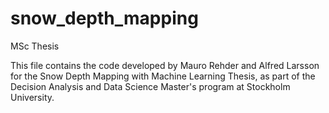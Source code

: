 # snow_depth_mapping
MSc Thesis

This file contains the code developed by Mauro Rehder and Alfred Larsson for the Snow Depth Mapping with Machine Learning Thesis, as part of the Decision Analysis and Data Science Master's program at Stockholm University.